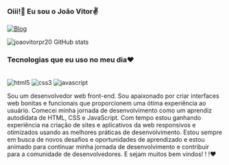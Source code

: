 ### Oiii!🫶 Eu sou o João Vitor✌️

[![Blog](https://img.shields.io/badge/LinkedIn-0077B5?style=for-the-badge&logo=linkedin&logoColor=white/)](https://https://www.linkedin.com/feed/)

![joaovitorpr20 GitHub stats](https://github-readme-stats.vercel.app/api?username=joaovitorpr20&show_icons=true&theme=dark)

### Tecnologias que eu uso no meu dia❤️
<div style="display: inline_bloc"><br/>
<img align="center" alt="html5" src="https://img.shields.io/badge/HTML5-E34F26?style=for-the-badge&logo=html5&logoColor=white">
<img align="center" alt="css3" src="https://img.shields.io/badge/CSS3-1572B6?style=for-the-badge&logo=css3&logoColor=white">
<img align="center" alt="javascript" src="https://img.shields.io/badge/JavaScript-F7DF1E?style=for-the-badge&logo=javascript&logoColor=black">
</div>

Sou um desenvolvedor web front-end. Sou apaixonado por criar interfaces web bonitas e funcionais que proporcionem uma ótima experiência ao usuário. Comecei minha jornada de desenvolvimento como um aprendiz autodidata de HTML, CSS e JavaScript. Com tempo estou ganhando experiência na criação de sites e aplicativos da web responsivos e otimizados usando as melhores práticas de desenvolvimento. Estou sempre em busca de novos desafios e oportunidades de aprendizado e estou animado para continuar minha jornada de desenvolvimento e contribuir para a comunidade de desenvolvedores. E sejam muitos bem vindos! ! !❤️
